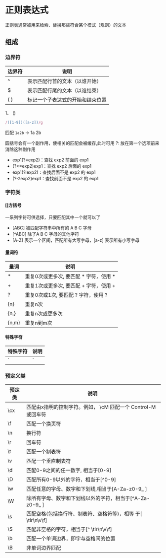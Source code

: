 # 正则表达式

正则表通常被用来检索、替换那些符合某个模式（规则）的文本

## 组成

### 边界符

| 边界符 | 说明                           |
| ------ | ------------------------------ |
| ^      | 表示匹配行首的文本（以谁开始） |
| $      | 表示匹配行尾的文本（以谁结束） |
( ) | 标记一个子表达式的开始和结束位置

1、 ()

```js
/([1-9])([a-z])/g
```

匹配 `1a2b` -> 1a 2b

圆括号会有一个副作用，使相关的匹配会被缓存,此时可用 ?: 放在第一个选项前来消除这种副作用

- exp1(?=exp2)：查找 exp2 前面的 exp1
- (?<=exp2)exp1：查找 exp2 后面的 exp1
- exp1(?!exp2)：查找后面不是 exp2 的 exp1
- (?<!exp2)exp1：查找前面不是 exp2 的 exp1

### 字符类

#### []方括号

一系列字符可供选择，只要匹配其中一个就可以了

- [ABC] 被匹配字符串中所有的 A B C 字母
- [^ABC] 除了A B C 字母的其他字符
- [A-Z] 表示一个区间，匹配所有大写字母，[a-z] 表示所有小写字母

#### 量词符

| 量词  | 说明            |
| ----- | --------------- |
| *     | 重复0次或更多次, 要匹配 * 字符，使用 \* |
| +     | 重复1次或更多次, 要匹配 + 字符，使用 \+ |
| ?     | 重复0次或1次, 要匹配 ? 字符，使用 \?    |
| {n}   | 重复n次         |
| {n,}  | 重复n次或更多次 |
| {n,m} | 重复n到m次      |

#### 特殊字符

特殊字符 | 说明
---- | --
`    | `  | 指明两项之间的一个选择


### 预定义类

预定类 | 说明
--- | ---------------------------------------
\cx | 匹配由x指明的控制字符。例如， \cM 匹配一个 Control-M 或回车符
\f  | 匹配一个换页符
\n  | 换行符
\r  | 回车符
\t  | 匹配一个制表符
\v  | 匹配一个垂直制表符
\d  | 匹配0-9之间的任一数字, 相当于[0-9]
\D  | 匹配所有0-9以外的字符，相当于[^0-9]
\w  | 匹配任意的字母、数字和下划线,相当于[A-Za-z0-9_ ]
\W  | 除所有字母、数字和下划线以外的字符，相当于[^A-Za-z0-9_ ]
\s  | 匹配空格(包括换行符、制表符、空格符等)，相等 于[ \tlr\n\v\f]
\S  | 匹配非空格的字符，相当于[^ \tlr\n\v\f]
\b | 匹配一个单词边界，即字与空格间的位置
\B | 非单词边界匹配
